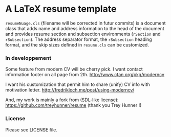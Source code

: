 # A LaTeX resume template

`resumeNuage.cls` (filename will be corrected in futur commits) is a document class that adds name and address information to the
head of the document and provides resume section and subsection environments
(`rSection` and `rSubsection`).  The address separator format, the
`rSubsection` heading format, and the skip sizes defined in `resume.cls` can be
customized.

### In developpement
Some feature from modern CV will be cherry pick. I want contact information footer on all page from 2th.
http://www.ctan.org/pkg/moderncv

I want his customization that permit him to share (unify) CV info with motivation letter.
http://fredrikloch.me/post/using-moderncv/

And, my work is mainly a fork from  (SDL-like license):
https://github.com/treyhunner/resume
(thank you Trey Hunner !)

### License

Please see LICENSE file.
